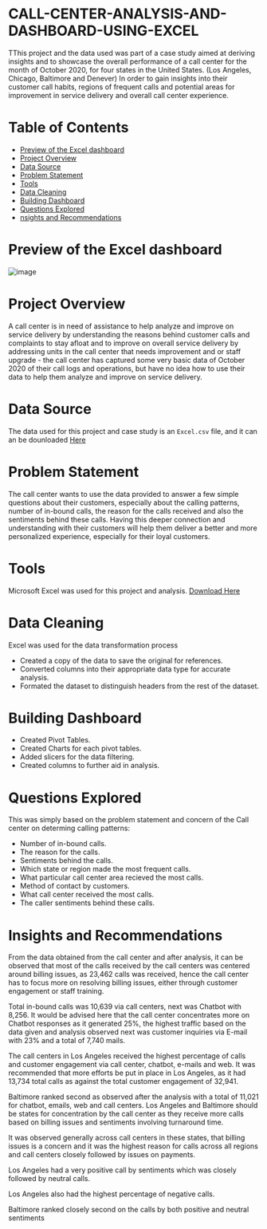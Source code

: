 # CALL-CENTER-ANALYSIS-AND-DASHBOARD-USING-EXCEL

TThis project and the data used was part of a case study aimed at deriving insights and to showcase the overall performance of a call center for the month of October 2020, for four states in the United States. (Los Angeles, Chicago, Baltimore and Denever) In order to gain insights into their customer call habits, regions of frequent calls and potential areas for improvement in service delivery and overall call center experience.

# Table of Contents
- [Preview of the Excel dashboard](#preview-of-the-excel-dashboard)
- [Project Overview](#project-overview)
- [Data Source](#data-source)
- [Problem Statement](#problem-statement)
- [Tools](#tools)
- [Data Cleaning](#data-cleaning)
- [Building Dashboard](#building-dashboard)
- [Questions Explored](#questions-explored)
- [nsights and Recommendations](#insights-and-recommendations)

# Preview of the Excel dashboard
![image](https://github.com/Nwarache/CALL-CENTER-ANALYSIS-AND-DASHBOARD-USING-EXCEL/assets/161589821/b183dc98-94bd-4bc3-a41a-3d0d90b7c386)


# Project Overview

A call center is in need of assistance to help analyze and improve on service delivery by understanding the reasons behind customer calls and complaints to stay afloat and to improve on overall service delivery by addressing units in the call center that needs improvement and or staff upgrade - the call center has captured some very basic data of October 2020 of their call logs and operations, but have no idea how to use their data to help them analyze and improve on service delivery. 

# Data Source

The data used for this project and case study is an `Excel.csv` file, and it can an be dounloaded [Here](https://www.kaggle.com)

# Problem Statement

The call center wants to use the data provided to answer a few simple questions about their customers, especially about the calling patterns, number of in-bound calls, the reason for the calls received and also the sentiments behind these calls. Having this deeper connection and understanding with their customers will help them deliver a better and more personalized experience, especially for their loyal customers.

# Tools

Microsoft Excel was used for this project and analysis. [Download Here](https://www.microsoft.com/en-us/microsoft-365/excel)

# Data Cleaning 

Excel was used for the data transformation process 

- Created a copy of the data to save the original for references.
- Converted columns into their appropriate data type for accurate analysis.
- Formated the dataset to distinguish headers from the rest of the dataset.

# Building Dashboard 

- Created Pivot Tables.
- Created Charts for each pivot tables.
- Added slicers for the data filtering.
- Created columns to further aid in analysis.

# Questions Explored

This was simply based on the problem statement and concern of the Call center on determing calling patterns: 

- Number of in-bound calls.
- The reason for the calls.
- Sentiments behind the calls.
- Which state or region made the most frequent calls.
- What particular call center area recieved the most calls.
- Method of contact by customers.
- What call center received the most calls.
- The caller sentiments behind these calls.

# Insights and Recommendations

From the data obtained from the call center and after analysis, it can be observed that most of the calls received by the call centers was centered around billing issues, as 23,462 calls was received, hence the call center has to focus more on resolving billing issues, either through customer engagement or staff training.

Total in-bound calls was 10,639 via call centers, next was Chatbot with 8,256. It would be advised here that the call center concentrates more on Chatbot responses as it generated 25%, the highest traffic based on the data given and analysis observed next was customer inquiries via E-mail with 23% and a total of 7,740 mails.

The call centers in Los Angeles received the highest percentage of calls and customer engagement via call center, chatbot, e-mails and web. It was recommended that more efforts be put in place in Los Angeles, as it had 13,734 total calls as against the total customer engagement of 32,941. 

Baltimore ranked second as observed after the analysis with a total of 11,021 for chatbot, emails, web and call centers.
Los Angeles and Baltimore should be states for concentration by the call center as they receive more calls based on billing issues and sentiments involving turnaround time.

It was observed generally across call centers in these states, that billing issues is a concern and it was the highest reason for calls across all regions and call centers closely followed by issues on payments.

Los Angeles had a very positive call by sentiments which was closely followed by neutral calls.

Los Angeles also had the highest percentage of negative calls. 

Baltimore ranked closely second on the calls by both positive and neutral sentiments
